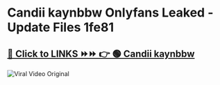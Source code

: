 
 # Candii kaynbbw Onlyfans Leaked - Update Files 1fe81

## <h2><a href="https://clipsfans.com/Candii_kaynbbw&ref=git">🔗 Click to LINKS ⏩⏩ 👉 🟢 Candii kaynbbw </a></h2>

<a href="https://clipsfans.com/Candii_kaynbbw&ref=git" rel="nofollow" data-target="animated-image.originalLink"><img src="https://i.ibb.co.com/xMMVF88/686577567.gif" alt="Viral Video Original" style="max-width: 100%; display: inline-block;" data-target="animated-image.originalImage"></a>

